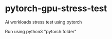 # pytorch-gpu-stress-test
Ai workloads stress test using pytorch



Run using python3 "pytorch folder"
